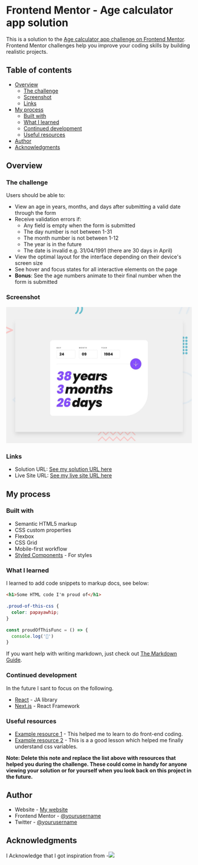 # Frontend Mentor - Age calculator app solution

This is a solution to the [Age calculator app challenge on Frontend Mentor](https://www.frontendmentor.io/challenges/age-calculator-app-dF9DFFpj-Q). Frontend Mentor challenges help you improve your coding skills by building realistic projects. 

## Table of contents

- [Overview](#overview)
  - [The challenge](#the-challenge)
  - [Screenshot](#screenshot)
  - [Links](#links)
- [My process](#my-process)
  - [Built with](#built-with)
  - [What I learned](#what-i-learned)
  - [Continued development](#continued-development)
  - [Useful resources](#useful-resources)
- [Author](#author)
- [Acknowledgments](#acknowledgments)


## Overview

### The challenge

Users should be able to:

- View an age in years, months, and days after submitting a valid date through the form
- Receive validation errors if:
  - Any field is empty when the form is submitted
  - The day number is not between 1-31
  - The month number is not between 1-12
  - The year is in the future
  - The date is invalid e.g. 31/04/1991 (there are 30 days in April)
- View the optimal layout for the interface depending on their device's screen size
- See hover and focus states for all interactive elements on the page
- **Bonus**: See the age numbers animate to their final number when the form is submitted

### Screenshot

![](./design/desktop-preview.jpg)


### Links

- Solution URL: [See my solution URL here](https://github.com/gladstone28/rose-age-calculator-app-main)
- Live Site URL: [See my live site URL here](https://gladstone28.github.io/rose-age-calculator-app-main/)

## My process

### Built with

- Semantic HTML5 markup
- CSS custom properties
- Flexbox
- CSS Grid
- Mobile-first workflow
- [Styled Components](https://styled-components.com/) - For styles


### What I learned


I learned to add code snippets to markup docs, see below:

```html
<h1>Some HTML code I'm proud of</h1>
```
```css
.proud-of-this-css {
  color: papayawhip;
}
```
```js
const proudOfThisFunc = () => {
  console.log('🎉')
}
```

If you want help with writing markdown, just check out [The Markdown Guide](https://www.markdownguide.org/).


### Continued development

In the future I sant to focus on the following.

- [React](https://reactjs.org/) - JA library
- [Next.js](https://nextjs.org/) - React Framework


### Useful resources

- [Example resource 1](https://www.codepen.io) - This helped me to learn to do front-end coding. 
- [Example resource 2](https://www.codecademy.com/courses/learn-intermediate-css/lessons/learn-css-variables/exercises/learn-css-variables-review) - This is a a good lesson which helped me finally understand css variables.

**Note: Delete this note and replace the list above with resources that helped you during the challenge. These could come in handy for anyone viewing your solution or for yourself when you look back on this project in the future.**

## Author

- Website - [My website](https://www.gladstonerose.tech)
- Frontend Mentor - [@yourusername](https://www.frontendmentor.io/profile/yourusername)
- Twitter - [@yourusername](https://www.twitter.com/)


## Acknowledgments

I Acknowledge that I got inspiration from -![](https://www.codecademy.com/courses/intro-to-ui-ux/projects/ui-and-ux-prototype-ridgeline)

